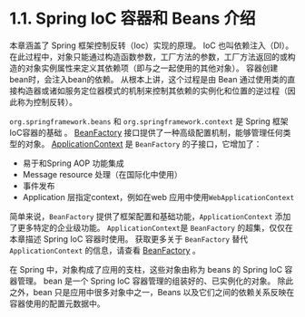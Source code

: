 # 1.1. Spring IoC 容器和 Beans 介绍

本章涵盖了 Spring 框架控制反转（Ioc）实现的原理。
IoC 也叫依赖注入（DI）。
在此过程中，对象只能通过构造函数参数，工厂方法的参数，工厂方法返回的或构造的对象实例属性来定义其依赖项（即与之一起使用的其他对象）。
容器创建bean时，会注入bean的依赖。
从根本上讲，这个过程是由 Bean 通过使用类的直接构造器或诸如服务定位器模式的机制来控制其依赖的实例化和位置的逆过程（因此称为控制反转）。

`org.springframework.beans` 和 `org.springframework.context` 是 Spring 框架IoC容器的基础 。
[BeanFactory](/en/core/beans-beanfactory/) 接口提供了一种高级配置机制，能够管理任何类型的对象。
[ApplicationContext](https://docs.spring.io/spring-framework/docs/5.2.6.RELEASE/javadoc-api/org/springframework/context/ApplicationContext.html) 是
`BeanFactory` 的子接口，它增加了：

- 易于和Spring AOP 功能集成
- Message resource 处理（在国际化中使用）
- 事件发布
- Application 层指定context，例如在web 应用中使用`WebApplicationContext`

简单来说，`BeanFactory` 提供了框架配置和基础功能，`ApplicationContext` 添加了更多特定的企业级功能。
`ApplicationContext`是 `BeanFactory` 的超集，仅仅在本章描述 Spring IoC  容器时使用。
获取更多关于 `BeanFactory` 替代 `ApplicationContext` 的信息，请查看 [BeanFactory](/core/beans-beanfactory/) 。

在 Spring 中，对象构成了应用的支柱，这些对象由称为 beans 的 Spring IoC 容器管理。
bean 是一个 Spring IoC 容器管理的组装好的、已实例化的对象。
除此之外，bean 只是应用中很多对象中之一，Beans 以及它们之间的依赖关系反映在容器使用的配置元数据中。